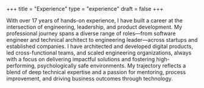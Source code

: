 +++
title = "Experience"
type = "experience"
draft = false
+++

With over 17 years of hands-on experience, I have built a career at the intersection of engineering, leadership, and product development. My professional journey spans a diverse range of roles—from software engineer and technical architect to engineering leader—across startups and established companies. I have architected and developed digital products, led cross-functional teams, and scaled engineering organizations, always with a focus on delivering impactful solutions and fostering high-performing, psychologically safe environments. My trajectory reflects a blend of deep technical expertise and a passion for mentoring, process improvement, and driving business outcomes through technology.
